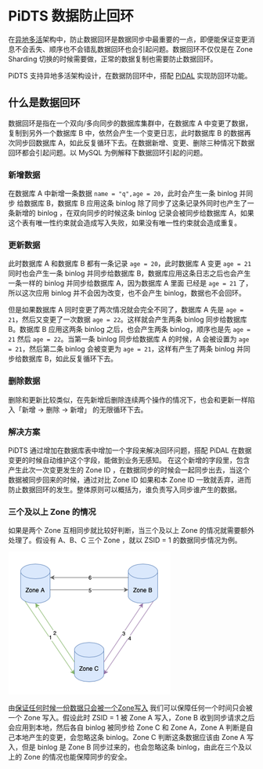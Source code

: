 # PiDTS 数据防止回环
在[异地多活](/multi-site-high-availability/introduction)架构中，防止数据回环是数据同步中最重要的一点，即便能保证变更消息不会丢失、顺序也不会错乱数据回环也会引起问题。数据回环不仅仅是在 Zone Sharding 切换的时候需要做，正常的数据复制也需要防止数据回环。

PiDTS 支持异地多活架构设计，在数据防回环中，搭配 [PiDAL](/pidal/introduction) 实现防回环功能。

## 什么是数据回环
数据回环是指在一个双向/多向同步的数据库集群中，在数据库 A 中变更了数据，复制到另外一个数据库 B 中，依然会产生一个变更日志，此时数据库 B 的数据再次同步回数据库 A，如此反复循环下去。在数据新增、变更、删除三种情况下数据回环都会引起问题。以 MySQL 为例解释下数据回环引起的问题。
### 新增数据
在数据库 A 中新增一条数据 `name = "q",age = 20`，此时会产生一条 binlog 并同步 给数据库 B，数据库 B 应用这条 binlog 除了同步了这条记录外同时也产生了一条新增的 binlog ，在双向同步的时候这条 binlog 记录会被同步给数据库 A，如果这个表有唯一性约束就会造成写入失败，如果没有唯一性约束就会造成重复。
### 更新数据
此时数据库 A 和数据库 B 都有一条记录 `age = 20`，此时数据库 A 变更 `age = 21` 同时也会产生一条 binlog 并同步给数据库 B，数据库应用这条日志之后也会产生一条一样的 binlog 并同步给数据库 A，因为数据库 A 里面 已经是 `age = 21` 了，所以这次应用 binlog 并不会因为改变，也不会产生 binlog，数据也不会回环。

但是如果数据库 A 同时变更了两次情况就会完全不同了，数据库 A 先是 `age = 21`，然后又变更了一次数据 `age = 22`。这样就会产生两条 binlog 同步给数据库 B。数据库 B 应用这两条 binlog 之后，也会产生两条 binlog，顺序也是先 `age = 21` 然后 `age = 22`。当第一条 binlog 同步给数据库 A 的时候，A 会被设置为 `age = 21`，然后第二条 binlog 会被变更为 `age = 21`，这样有产生了两条 binlog 并同步给数据库 B，如此反复循环下去。
### 删除数据
删除和更新比较类似，在先新增后删除连续两个操作的情况下，也会和更新一样陷入「新增 -> 删除 -> 新增」 的无限循环下去。
### 解决方案
PiDTS 通过增加在数据库表中增加一个字段来解决回环问题，搭配 PiDAL 在数据变更的时候自动维护这个字段，能做到业务无感知。
在这个新增的字段里，包含产生此次一次变更发生的 Zone ID ，在数据同步的时候会一起同步出去，当这个数据被同步回来的时候，通过对比 Zone ID 如果和本 Zone ID  一致就丢弃，进而防止数据回环的发生。整体原则可以概括为，谁负责写入同步谁产生的数据。
<!--
Easter egg：
这个方案有个 Bug，就是在删除的时候，比如在 Zone A 中先删除 id = 1 的数据，然后数据还在同步的时候 Zone A 新增了一条 id = 1 的新数据，那么有可能这个新数据会被删除。
不过这个问题也是有解决方式的，就是 Replicator 在处理 Delete 操作的时候，通过被删除前的数据和 Zone Sharding 规则实时计算出应该是那个 Zone 删除的，如果不是当前 Zone 负责处理这条数据，就不广播 Delete 的 ChangeEvent，接口避免。
-->

### 三个及以上 Zone 的情况
如果是两个 Zone 互相同步就比较好判断，当三个及以上 Zone 的情况就需要额外处理了。假设有 A、B、C 三个 Zone ，就以 ZSID = 1 的数据同步情况为例。

![三个 Zone 同步](../static/pidts/data-sync.png)

由[保证任何时候一份数据只会被一个Zone写入](./保证任何时候一份数据只会被一个Zone写入) 我们可以保障任何一个时间只会被一个 Zone 写入。假设此时 ZSID = 1 被 Zone A 写入，Zone B 收到同步请求之后会应用到本地，然后各自 binlog 被同步给 Zone C 和 Zone A，Zone A 判断是自己本地产生的变更，会忽略这条 binlog。Zone C 判断这条数据应该由 Zone A 写入，但是 binlog 是 Zone B 同步过来的，也会忽略这条 binlog，由此在三个及以上的 Zone 的情况也能保障同步的安全。